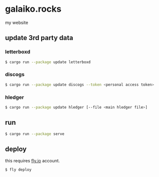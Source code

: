 # galaiko.rocks

my website

## update 3rd party data

### letterboxd

```bash
$ cargo run --package update letterboxd
```

### discogs

```bash
$ cargo run --package update discogs --token <personal access token>
```

### hledger

```bash
$ cargo run --package update hledger [--file <main hledger file>]
```

## run

```bash
$ cargo run --package serve
```

## deploy

this requires [fly.io](https://fly.io) account.

```
$ fly deploy
```
